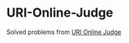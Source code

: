 # URI-Online-Judge
Solved problems from [URI Online Judge](https://www.urionlinejudge.com.br/judge/en/login)
